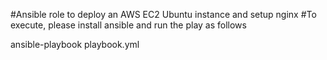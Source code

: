 #Ansible role to deploy an AWS EC2 Ubuntu instance and setup nginx
#To execute, please install ansible and run the play as follows

ansible-playbook playbook.yml
